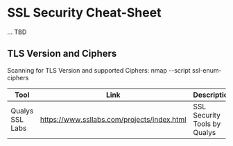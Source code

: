 # SSL Security Cheat-Sheet

... TBD

## TLS Version and Ciphers
Scanning for TLS Version and supported Ciphers: nmap --script ssl-enum-ciphers <target>

Tool | Link | Description
---|---|---
Qualys SSL Labs | https://www.ssllabs.com/projects/index.html | SSL Security Tools by Qualys